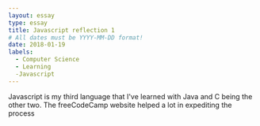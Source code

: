 ```yaml
---
layout: essay
type: essay
title: Javascript reflection 1
# All dates must be YYYY-MM-DD format!
date: 2018-01-19
labels:
  - Computer Science
  - Learning
  -Javascript
---
```


Javascript is my third language that I've learned with Java and C being the other two. The freeCodeCamp website helped a lot in expediting the process
